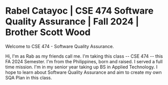 # Rabel Catayoc | CSE 474 Software Quality Assurance | Fall 2024 | Brother Scott Wood

Welcome to CSE 474 - Software Quality Assurance.

Hi, I'm as Rab as my friends call me. I'm taking this class -- CSE 474 -- this FA 2024 Semester. I'm from the Philippines, born and raised. I served a full time mission. I'm in my senior year taking up BS in Applied Technology. I hope to learn about Software Quality Assurance and aim to create my own SQA Plan in this class.

